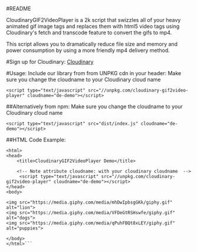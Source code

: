 #README

CloudinaryGIF2VideoPlayer is a 2k script that swizzles all of your heavy animated gif image tags and replaces them with html5 video tags using Cloudinary's fetch and transcode feature to convert the gifs to mp4.  

This script allows you to dramatically reduce file size and memory and power consumption by using a more friendly mp4 delivery method. 

#Sign up for Cloudinary:
[Cloudinary](http://www.cloudinary.com/signup "Cloudinary")

#Usage:
Include our library from from UNPKG cdn in your header:
Make sure you change the cloudname to your Cloudinary cloud name

```
<script type="text/javascript" src="//unpkg.com/cloudinary-gif2video-player" cloudname="de-demo"></script>
```
##Alternatively from npm:
Make sure you change the cloudname to your Cloudinary cloud name 

```
<script type="text/javascript" src="dist/index.js" cloudname="de-demo"></script>
```



##HTML Code Example:

```<!DOCTYPE html>
<html>
<head>
    <title>CloudinaryGIF2VideoPlayer Demo</title>

    <!-- Note attribute cloudname: with your cloudinary cloudname  -->
     <script type="text/javascript" src="//unpkg.com/cloudinary-gif2video-player" cloudname="de-demo"></script>
</head>
<body>

<img src="https://media.giphy.com/media/mhDwIpbsgGKk/giphy.gif" alt="lion">
<img src="https://media.giphy.com/media/VFDeGtRSHswfe/giphy.gif" alt="dogs">
<img src="https://media.giphy.com/media/qPuhFBQt8xLEY/giphy.gif" alt="puppies"> 

</body>
</html>```
